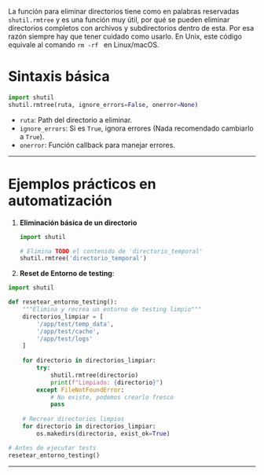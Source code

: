 La función para eliminar directorios tiene como en palabras reservadas `shutil.rmtree` y es una función muy útil, por qué se pueden eliminar directorios completos con archivos y subdirectorios dentro de esta. Por esa razón siempre hay que tener cuidado como usarlo. En Unix, este código equivale al comando `rm -rf ` en Linux/macOS.
# Sintaxis básica
``` python
import shutil
shutil.rmtree(ruta, ignore_errors=False, onerror=None)
```
- `ruta`: Path del directorio a eliminar.
- `ignore_errors`: Si es `True`, ignora errores (Nada recomendado cambiarlo a `True`). 
- `onerror`: Función callback para manejar errores.
---
# Ejemplos prácticos en automatización 
1. **Eliminación básica de un directorio**
	```python 
	import shutil
	
	# Elimina TODO el contenido de 'directorio_temporal'
	shutil.rmtree('directorio_temporal')
	```
1. **Reset de Entorno de testing**:
``` python
import shutil

def resetear_entorno_testing():
    """Elimina y recrea un entorno de testing limpio"""
    directorios_limpiar = [
        '/app/test/temp_data',
        '/app/test/cache',
        '/app/test/logs'
    ]
    
    for directorio in directorios_limpiar:
        try:
            shutil.rmtree(directorio)
            print(f"Limpiado: {directorio}")
        except FileNotFoundError:
            # No existe, podemos crearlo fresco
            pass
            
    # Recrear directorios limpios
    for directorio in directorios_limpiar:
        os.makedirs(directorio, exist_ok=True)

# Antes de ejecutar tests
resetear_entorno_testing()
```
---
